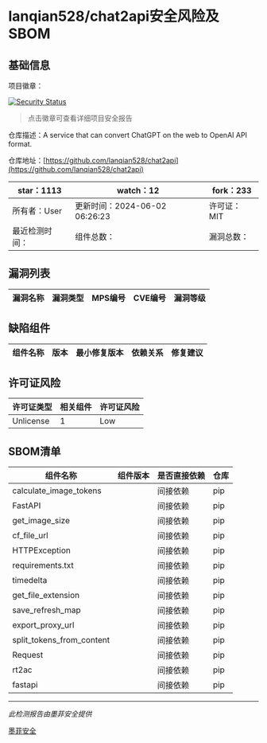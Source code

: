 # lanqian528/chat2api安全风险及SBOM

## 基础信息

项目徽章：

[![Security Status](https://www.murphysec.com/platform3/v31/badge/1797335561996062720.svg)](https://www.murphysec.com/console/report/1797335561379500032/1797335561996062720)

> 点击徽章可查看详细项目安全报告

仓库描述：A service that can convert ChatGPT on the web to OpenAI API format.

仓库地址：[https://github.com/lanqian528/chat2api](https://github.com/lanqian528/chat2api)

| star：1113 | watch：12 | fork：233 |
| ----------- | -------------- | ------------ |
| 所有者：User | 更新时间：2024-06-02 06:26:23 | 许可证：MIT |
| 最近检测时间： | 组件总数： | 漏洞总数： |




## 漏洞列表

| 漏洞名称 | 漏洞类型 | MPS编号 | CVE编号 | 漏洞等级 |
| ------- | ------ | ------- | ------ | ----- |





## 缺陷组件

| 组件名称 | 版本 | 最小修复版本 | 依赖关系 | 修复建议 |
| -------- | ---- | ------------ | -------- | -------- |





## 许可证风险

| 许可证类型 | 相关组件 | 许可证风险 |
| ---------- | -------- | ---------- |
|Unlicense|1|Low|




## SBOM清单

| 组件名称 | 组件版本 | 是否直接依赖 | 仓库 |
| -------- | -------- | ------------ | ---- |
|calculate_image_tokens||间接依赖|pip|
|FastAPI||间接依赖|pip|
|get_image_size||间接依赖|pip|
|cf_file_url||间接依赖|pip|
|HTTPException||间接依赖|pip|
|requirements.txt||间接依赖|pip|
|timedelta||间接依赖|pip|
|get_file_extension||间接依赖|pip|
|save_refresh_map||间接依赖|pip|
|export_proxy_url||间接依赖|pip|
|split_tokens_from_content||间接依赖|pip|
|Request||间接依赖|pip|
|rt2ac||间接依赖|pip|
|fastapi||间接依赖|pip|


------

*此检测报告由墨菲安全提供*

[墨菲安全](www.murphysec.com)